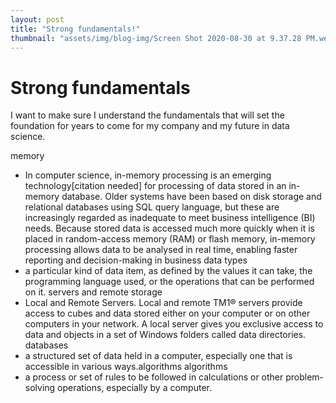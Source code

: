 ```yaml
---
layout: post
title: "Strong fundamentals!"
thumbnail: "assets/img/blog-img/Screen Shot 2020-08-30 at 9.37.28 PM.webp"
---
```


# Strong fundamentals

I want to make sure I understand the fundamentals that will set the foundation for years to come for my company and my future in data science.

memory
- In computer science, in-memory processing is an emerging technology[citation needed] for processing of data stored in an in-memory database. Older systems have been based on disk storage and relational databases using SQL query language, but these are increasingly regarded as inadequate to meet business intelligence (BI) needs. Because stored data is accessed much more quickly when it is placed in random-access memory (RAM) or flash memory, in-memory processing allows data to be analysed in real time, enabling faster reporting and decision-making in business
data types
- a particular kind of data item, as defined by the values it can take, the programming language used, or the operations that can be performed on it.
servers and remote storage
- Local and Remote Servers. Local and remote TM1® servers provide access to cubes and data stored either on your computer or on other computers in your network. A local server gives you exclusive access to data and objects in a set of Windows folders called data directories.
databases
- a structured set of data held in a computer, especially one that is accessible in various ways.algorithms
algorithms
- a process or set of rules to be followed in calculations or other problem-solving operations, especially by a computer.
